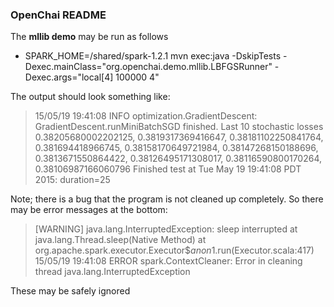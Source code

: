 ### OpenChai README

The **mllib demo** may be run as follows

- SPARK_HOME=/shared/spark-1.2.1 mvn exec:java  -DskipTests -Dexec.mainClass="org.openchai.demo.mllib.LBFGSRunner" -Dexec.args="local[4] 100000 4"

The output should look something like:

> 15/05/19 19:41:08 INFO optimization.GradientDescent: GradientDescent.runMiniBatchSGD finished. Last 10 stochastic losses 0.38205680002202125, 0.3819317369416647, 0.38181102250841764, 0.381694418966745, 0.38158170649721984, 0.38147268150188696, 0.3813671550864422, 0.38126495171308017, 0.38116590800170264, 0.38106987166060796
Finished test at Tue May 19 19:41:08 PDT 2015: duration=25

Note; there is a bug that the program is not cleaned up completely. So there may be error messages at the bottom:

> [WARNING]
java.lang.InterruptedException: sleep interrupted
	at java.lang.Thread.sleep(Native Method)
	at org.apache.spark.executor.Executor$$anon$1.run(Executor.scala:417)
15/05/19 19:41:08 ERROR spark.ContextCleaner: Error in cleaning thread
java.lang.InterruptedException

These may be safely ignored
